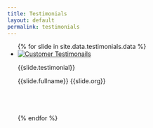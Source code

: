 ```yaml
---
title: Testimonials
layout: default
permalink: testimonials
---
```


<ul class="testimonials-grid clearfix">
{% for slide in site.data.testimonials.data %}
  <li style="height: 147px;">
    <div class="testimonial">
      <div class="testi-image">
        <a href="#"><img src="https://www.countryflags.io/{{slide.country_code}}/shiny/64.png" alt="Customer Testimonails"></a>
      </div>
      <div class="testi-content">
        <p>{{slide.testimonial}}</p>
        <div class="testi-meta">
          {{slide.fullname}}
          <span>{{slide.org}}</span>
        </div>
      </div>
    </div>
  </li>
{% endfor %}
</ul>